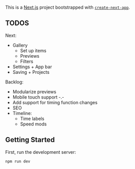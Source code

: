 This is a [Next.js](https://nextjs.org/) project bootstrapped with [`create-next-app`](https://github.com/vercel/next.js/tree/canary/packages/create-next-app).

## TODOS

Next:

* Gallery
  * Set up items
  * Previews
  * Filters
* Settings + App bar
* Saving + Projects

Backlog:

* Modularize previews
* Mobile touch support -.-
* Add support for timing function changes
* SEO
* Timeline:
  * Time labels
  * Speed mods

## Getting Started

First, run the development server:

```bash
npm run dev
```